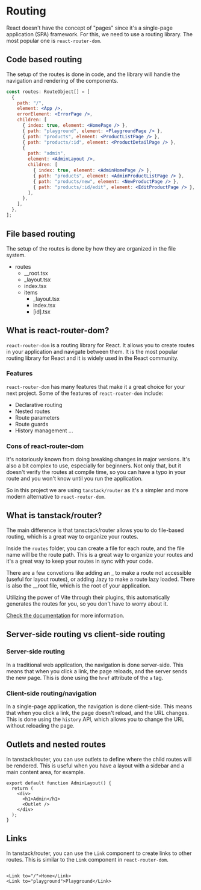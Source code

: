 # Routing

React doesn't have the concept of "pages" since it's a single-page application (SPA) framework. For this, we need to use a routing library. The most popular one is `react-router-dom`.

## Code based routing

The setup of the routes is done in code, and the library will handle the navigation and rendering of the components.

```jsx
const routes: RouteObject[] = [
  {
    path: "/",
    element: <App />,
    errorElement: <ErrorPage />,
    children: [
      { index: true, element: <HomePage /> },
      { path: "playground", element: <PlaygroundPage /> },
      { path: "products", element: <ProductListPage /> },
      { path: "products/:id", element: <ProductDetailPage /> },
      {
        path: "admin",
        element: <AdminLayout />,
        children: [
          { index: true, element: <AdminHomePage /> },
          { path: "products", element: <AdminProductListPage /> },
          { path: "products/new", element: <NewProductPage /> },
          { path: "products/:id/edit", element: <EditProductPage /> },
        ],
      },
    ],
  },
];
 ```

## File based routing

The setup of the routes is done by how they are organized in the file system.

- routes
    - __root.tsx
    - _layout.tsx
    - index.tsx
    - items
        - _layout.tsx
        - index.tsx
        - [id].tsx


## What is react-router-dom?

`react-router-dom` is a routing library for React. It allows you to create routes in your application and navigate between them. It is the most popular routing library for React and it is widely used in the React community.

### Features

`react-router-dom` has many features that make it a great choice for your next project. Some of the features of `react-router-dom` include:

- Declarative routing
- Nested routes
- Route parameters
- Route guards
- History management
...

### Cons of react-router-dom

It's notoriously known from doing breaking changes in major versions. It's also a bit complex to use, especially for beginners. Not only that, but it doesn't verify the routes at compile time, so you can have a typo in your route and you won't know until you run the application.

So in this project we are using `tanstack/router` as it's a simpler and more modern alternative to `react-router-dom`.

## What is tanstack/router?

The main difference is that tansctack/router allows you to do file-based routing, which is a great way to organize your routes.

Inside the `routes` folder, you can create a file for each route, and the file name will be the route path. This is a great way to organize your routes and it's a great way to keep your routes in sync with your code.

There are a few convetions like adding an _ to make a route not accessible (useful for layout routes), or adding .lazy to make a route lazy loaded. There is also the __root file, which is the root of your application.

Utilizing the power of Vite through their plugins, this automatically generates the routes for you, so you don't have to worry about it.

[Check the documentation](https://tanstack.com/router/latest/docs/framework/react/comparison) for more information.

## Server-side routing vs client-side routing

### Server-side routing

In a traditional web application, the navigation is done server-side. This means that when you click a link, the page reloads, and the server sends the new page. This is done using the `href` attribute of the `a` tag.

### Client-side routing/navigation

In a single-page application, the navigation is done client-side. This means that when you click a link, the page doesn't reload, and the URL changes. This is done using the `history` API, which allows you to change the URL without reloading the page.


## Outlets and nested routes

In tanstack/router, you can use outlets to define where the child routes will be rendered. This is useful when you have a layout with a sidebar and a main content area, for example.

```tsx
export default function AdminLayout() {
  return (
    <div>
      <h1>Admin</h1>
      <Outlet />
    </div>
  );
}
```

## Links

In tanstack/router, you can use the `Link` component to create links to other routes. This is similar to the `Link` component in `react-router-dom`.

```tsx

<Link to="/">Home</Link>
<Link to="playground">Playground</Link>

```